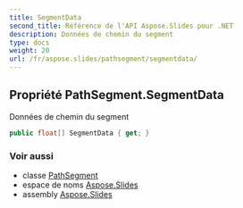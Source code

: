 ```yaml
---
title: SegmentData
second_title: Référence de l'API Aspose.Slides pour .NET
description: Données de chemin du segment
type: docs
weight: 20
url: /fr/aspose.slides/pathsegment/segmentdata/
---
```


## Propriété PathSegment.SegmentData

Données de chemin du segment

```csharp
public float[] SegmentData { get; }
```

### Voir aussi

* classe [PathSegment](../../pathsegment)
* espace de noms [Aspose.Slides](../../pathsegment)
* assembly [Aspose.Slides](../../../)

<!-- DO NOT EDIT: généré par xmldocmd pour Aspose.Slides.dll -->